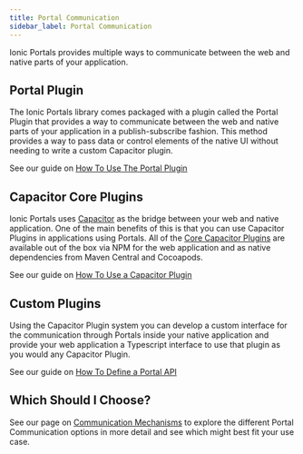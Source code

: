 ```yaml
---
title: Portal Communication
sidebar_label: Portal Communication
---
```


Ionic Portals provides multiple ways to communicate between the web and native parts of your application.

## Portal Plugin

The Ionic Portals library comes packaged with a plugin called the Portal Plugin that provides a way to communicate between the web and native parts of your application in a publish-subscribe fashion. This method provides a way to pass data or control elements of the native UI without needing to write a custom Capacitor plugin.

See our guide on [How To Use The Portal Plugin](./how-to/using-the-portal-plugin)

## Capacitor Core Plugins

Ionic Portals uses [Capacitor](https://capacitorjs.com) as the bridge between your web and native application. One of the main benefits of this is that you can use Capacitor Plugins in applications using Portals. All of the [Core Capacitor Plugins](https://capacitorjs.com/docs/apis) are available out of the box via NPM for the web application and as native dependencies from Maven Central and Cocoapods.

See our guide on [How To Use a Capacitor Plugin](./how-to/using-a-capacitor-plugin)

## Custom Plugins

Using the Capacitor Plugin system you can develop a custom interface for the communication through Portals inside your native application and provide your web application a Typescript interface to use that plugin as you would any Capacitor Plugin.

See our guide on [How To Define a Portal API](./how-to/define-api-in-typescript)

## Which Should I Choose?

See our page on [Communication Mechanisms](./choosing-a-communication) to explore the different Portal Communication options in more detail and see which might best fit your use case.
